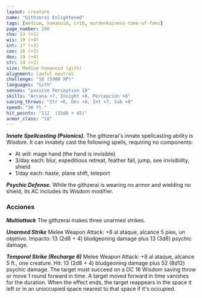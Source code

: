 ```yaml
---
layout: creature
name: "Githzerai Enlightened"
tags: [medium, humanoid, cr10, mordenkainens-tome-of-foes]
page_number: 208
cha: 13 (+1)
wis: 19 (+4)
int: 17 (+3)
con: 16 (+3)
dex: 19 (+4)
str: 14 (+2)
size: Medium humanoid (gith)
alignment: lawful neutral
challenge: "10 (5900 XP)"
languages: "Gith"
senses: "passive Perception 18"
skills: "Arcana +7, Insight +8, Percepción +8"
saving_throws: "Str +6, Des +8, Int +7, Sab +8"
speed: "30 ft."
hit_points: "112  (15d8 + 45)"
armor_class: "18"
---
```


***Innate Spellcasting (Psionics).*** The githzerai's innate spellcasting ability is Wisdom. It can innately cast the following spells, requiring no components:
* At will: mage hand (the hand is invisible)
* 3/day each: blur, expeditious retreat, feather fall, jump, see invisibility, shield
* 1/day each: haste, plane shift, teleport

***Psychic Defense.*** While the githzerai is wearing no armor and wielding no shield, its AC includes its Wisdom modifier.

### Acciones

***Multiattack*** The githzerai makes three unarmed strikes.

***Unarmed Strike*** Melee Weapon Attack: +8 al ataque, alcance 5 pies, un objetivo. Impacto: 13 (2d8 + 4) bludgeoning damage plus 13 (3d8) psychic damage.

***Temporal Strike (Recharge 6)*** Melee Weapon Attack: +8 al ataque, alcance 5 ft., one creature. Hit: 13 (2d8 + 4) bludgeoning damage plus 52 (8d12) psychic damage. The target must succeed on a DC 16 Wisdom saving throw or move 1 round forward in time. A target moved forward in time vanishes for the duration. When the effect ends, the target reappears in the space it left or in an unoccupied space nearest to that space if it's occupied.